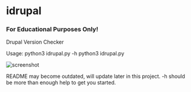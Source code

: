 # idrupal
### For Educational Purposes Only!
Drupal Version Checker


Usage:
python3 idrupal.py -h
python3 idrupal.py <target>

![screenshot](https://user-images.githubusercontent.com/36481374/39340292-535d0d0a-499b-11e8-984e-7937210d0668.PNG)





README may become outdated, will update later in this project. -h should be more than enough help to get you started.
